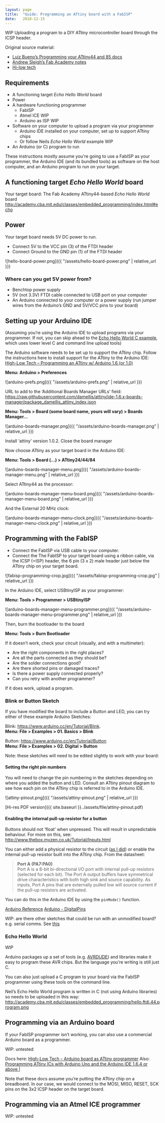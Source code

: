 ```yaml
---
layout: page
title:  "Guide: Programming an ATtiny board with a FabISP"
date:   2018-12-15
---
```


<span class="wip">WIP</span> Uploading a program to a DIY ATtiny microcontroller board through the ICSP header.

<!--more-->


Original source material:
* [Luiz Bueno’s Programming your ATtiny44 and 85 docs](https://docs.google.com/document/d/1bZIUaCZiOFehpVZf-q0Xl412hy9mWeE1zts0dEB6sLA/edit?ts=5a9dd9a4)
* [Andrew Sleigh’s Fab Academy notes](http://fab.academany.org/2018/labs/fablabbrighton/students/andrew-sleigh/assignments/2018/02/28/wk7-design-board.html#revised)
* [Hi-low tech](http://highlowtech.org/?p=1695) 

## Requirements
* A functioning target *Echo Hello World* board
* Power
* A hardware functioning programmer
	* FabISP
	* Atmel ICE <span class="wip">WIP</span>
	* Arduino as ISP <span class="wip">WIP</span>
* Software on your computer to upload a program via your programmer
	* Arduino IDE installed on your computer, set up to support ATtiny chips
	* Or follow Neils *Echo Hello World* example <span class="wip">WIP</span>
* An Arduino (or C) program to run


These instructions mostly assume you're going to use a FabISP as your programmer, the Arduino IDE (and its bundled tools) as software on the host computer, and an Arduino program to run on your target.


## A functioning target *Echo Hello World* board

Your target board: 
The Fab Academy ATtiny44-based *Echo Hello World* board
<http://academy.cba.mit.edu/classes/embedded_programming/index.html#echo>


## Power
Your target board needs 5V DC power to run.

* Connect 5V to the VCC pin (3) of the FTDI header
* Connect Ground to the GND pin (1) of the FTDI header


![hello-board-power.png]({{ "/assets/hello-board-power.png" | relative_url }})



### Where can you get 5V power from?

* Benchtop power supply
* 5V (not 3.3V) FTDI cable connected to USB port on your computer
* An Arduino connected to your computer or a power supply (run jumper wires from the Arduino’s GND and 5V/VCC pins to your board)

## Setting up your Arduino IDE 

(Assuming you’re using the Arduino IDE to upload programs via your programmer. If not, you can skip ahead to the <a href="#c-direct-upload">Echo Hello World C example</a>, which uses lower level C and command line upload tools)

The Arduino software needs to be set up to support the ATtiny chip. Follow the instructions here to install support for the ATtiny to the Arduino IDE: [High-Low Tech  –  Programming an ATtiny w/ Arduino 1.6 (or 1.0)](http://highlowtech.org/?p=1695)

**Menu: Arduino > Preferences**



![arduino-prefs.png]({{ "/assets/arduino-prefs.png" | relative_url }})

URL to add to the ‘Additional Boards Manager URLs’ field:
<https://raw.githubusercontent.com/damellis/attiny/ide-1.6.x-boards-manager/package_damellis_attiny_index.json>

**Menu: Tools > Board (some board name, yours will vary) > Boards Manager…**


![arduino-boards-manager.png]({{ "/assets/arduino-boards-manager.png" | relative_url }})

Install ‘attiny’ version 1.0.2.
Close the board manager

Now choose ATtiny as your target board in the Arduino IDE:

**Menu: Tools > Board (…) > ATtiny24/44/84**


![arduino-boards-manager-menu.png]({{ "/assets/arduino-boards-manager-menu.png" | relative_url }})


Select ATtiny44 as the processor:

![arduino-boards-manager-menu-board.png]({{ "/assets/arduino-boards-manager-menu-board.png" | relative_url }})

And the External 20 MHz clock:

![arduino-boards-manager-menu-clock.png]({{ "/assets/arduino-boards-manager-menu-clock.png" | relative_url }})

## Programming with the FabISP
* Connect the FabISP via USB cable to your computer. 
* Connect the The FabISP to your target board using a ribbon cable, via the ICSP (=ISP) header, the 6 pin (3 x 2) male header just below the ATtiny chip on your target board.

![fabisp-programming-crop.jpg]({{ "/assets/fabisp-programming-crop.jpg" | relative_url }})

In the Arduino IDE, select USBtinyISP as your programmer:

**Menu: Tools > Programmer > USBtinyISP**

![arduino-boards-manager-menu-programmer.png]({{ "/assets/arduino-boards-manager-menu-programmer.png" | relative_url }})

Then, burn the bootloader to the board

**Menu: Tools > Burn Bootloader**

If it doesn’t work, check your circuit (visually, and with a multimeter):
* Are the right components in the right places?
* Are all the parts connected as they should be?
* Are the solder connections good?
* Are there shorted pins or damaged traces?
* Is there a power supply connected properly?
* Can you retry with another programmer?

If it does work, upload a program.

### Blink or Button Sketch
If you have modified the board to include a Button and LED, you can try either of these example Arduino Sketches:

Blink: <https://www.arduino.cc/en/Tutorial/Blink>.   
**Menu: File > Examples > 01. Basics > Blink**

Button: <https://www.arduino.cc/en/Tutorial/Button>  
**Menu: File > Examples > 02. Digital > Button**

Note: these sketches will need to be edited slightly to work with your board:

#### Setting the right pin numbers
You will need to change the pin numbering in the sketches depending on where you added the button and LED. Consult an ATtiny pinout diagram to see how each pin on the ATtiny chip is referred to in the Arduino IDE.

![attiny-pinout.png]({{ "/assets/attiny-pinout.png" | relative_url }})

[Hi-res PDF version]({{ site.baseurl }}../assets/file/attiny-pinout.pdf)

#### Enabling the internal pull-up resistor for a button

Buttons should not ‘float’ when unpressed. This will result in unpredictable behaviour. For more on this, see: <http://www.thebox.myzen.co.uk/Tutorial/Inputs.html>

You can either add a physical resistor to the circuit ([as I did](http://fab.academany.org/2018/labs/fablabbrighton/students/andrew-sleigh/assignments/2018/02/28/wk7-design-board.html#revised)) or enable the internal pull-up resistor built into the ATtiny chip. From the datasheet:

> **Port A (PA7:PA0)**  
> Port A is a 8-bit bi-directional I/O port with internal pull-up resistors (selected for each bit). The Port A output buffers have symmetrical drive characteristics with both high sink and source capability. As inputs, Port A pins that are externally pulled low will source current if the pull-up resistors are activated.   

You can do this in the Arduino IDE by using the `pinMode()` function.

[Arduino Reference](https://www.arduino.cc/reference/en/language/functions/digital-io/pinmode/)
[Arduino - DigitalPins](https://www.arduino.cc/en/Tutorial/DigitalPins)


<span class="wip">WIP: are there other sketches that could be run with an unmodified board? e.g. serial comms. See [this](https://www.hackster.io/porrey/easy-serial-on-the-attiny-2676e6)</span>



### <a name="c-direct-upload" />Echo Hello World

<span class="wip">WIP</span>

Arduino packages up a set of tools (e.g. [AVRDUDE](http://www.nongnu.org/avrdude/)) and libraries make it easy to program these AVR chips. But the language you’re writing is still just C. 

You can also just upload a C program to your board via the FabISP programmer using these tools on the command line.

Neil’s Echo Hello World program is written in C (not using Arduino libraries) so needs to be uploaded in this way:
<http://academy.cba.mit.edu/classes/embedded_programming/hello.ftdi.44.program.png>



## Programming via an Arduino board
If your FabISP programmer isn’t working, you can also use a commercial Arduino board as a programmer.

<span class="wip">WIP: untested</span>

Docs here: [High-Low Tech  –  Arduino board as ATtiny programmer](http://highlowtech.org/?p=1706)
Also: 
[Programming ATtiny ICs with Arduino Uno and the Arduino IDE 1.6.4 or above |](http://42bots.com/tutorials/programming-attiny-ics-with-arduino-uno-and-the-arduino-ide-1-6-4-or-above/) 

Note that these docs assume you’re putting the ATtiny chip on a breadboard. In our case, we would connect to the MOSI, MISO, RESET, SCK pins on the 3x2 ICSP header on the target board. 

## Programming via an Atmel ICE programmer

<span class="wip">WIP: untested</span>